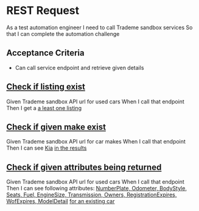# REST Request

As a test automation engineer
I need to call Trademe sandbox services
So that I can complete the automation challenge

## Acceptance Criteria
* Can call service endpoint and retrieve given details

## [Check if listing exist](-)
Given Trademe sandbox API url for used cars 
When I call that endpoint
Then I get a [a least one listing](- "c:assertTrue=isCountGreaterThenZero()")

## [Check if given make exist](-)
Given Trademe sandbox API url for car makes 
When I call that endpoint
Then I can see [Kia](- "#make") [in the results](- "c:assertTrue=doesGivenMakeExistInTheResponse(#make)")

## [Check if given attributes being returned](-)
Given Trademe sandbox API url for used cars 
When I call that endpoint
Then I can see following attributes: [NumberPlate, Odometer, BodyStyle, Seats, Fuel, EngineSize, Transmission, Owners, RegistrationExpires, WofExpires, ModelDetail](- "#attributes") [for an existing car](- "c:assertTrue=areGivenAttributesAvailableInTheResponse(#attributes)")

